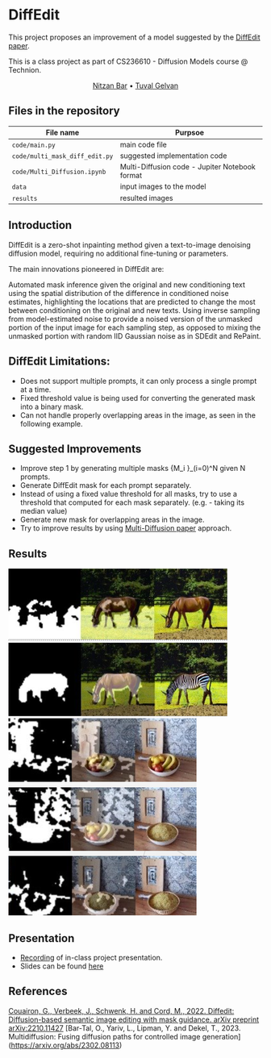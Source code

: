 # DiffEdit

This project proposes an improvement of a model suggested by the [DiffEdit paper](https://arxiv.org/pdf/2210.11427.pdf).

This is a class project as part of CS236610 - Diffusion Models course @ Technion.  

<p align="center">
    <a href="https://www.linkedin.com/in/nitzan-bar-9ab896146/">Nitzan Bar</a>  •  
    <a href="https://www.linkedin.com/in/tuval-gelvan-ab87b4136/">Tuval Gelvan</a>
</p>


## Files in the repository
|File name         | Purpsoe |
|----------------------|------|
|`code/main.py`| main code file|
|`code/multi_mask_diff_edit.py`| suggested implementation code|
|`code/Multi_Diffusion.ipynb`|  Multi-Diffusion code - Jupiter Notebook format|
|`data`|  input images to the model|
|`results`|  resulted images|


## Introduction
DiffEdit is a zero-shot inpainting method given a text-to-image denoising diffusion model, requiring no additional fine-tuning or parameters.

The main innovations pioneered in DiffEdit are:

Automated mask inference given the original and new conditioning text using the spatial distribution of the difference in conditioned noise estimates, highlighting the locations that are predicted to change the most between conditioning on the original and new texts.
Using inverse sampling from model-estimated noise to provide a noised version of the unmasked portion of the input image for each sampling step, as opposed to mixing the unmasked portion with random IID Gaussian noise as in SDEdit and RePaint.

## DiffEdit Limitations:​
- Does not support multiple prompts, it can only process a single prompt at a time.​
- Fixed threshold value is being used for converting the generated mask into a binary mask.​
- Can not handle properly overlapping areas in the image, as seen in the following example.​
​
## Suggested Improvements
- Improve step 1 by generating multiple masks {M_i }_(i=0)^N given N prompts.
- Generate DiffEdit mask for each prompt separately.
- Instead of using a fixed value threshold for all masks, try to use a threshold that computed for each mask separately. (e.g. - taking its median value)
- Generate new mask for overlapping areas in the image.
- Try to improve results by using [Multi-Diffusion paper](https://arxiv.org/abs/2302.08113) approach.

## Results
![alt text](https://github.com/Technion-Nitzan-Bar-Tuval-Gelvan/DiffEdit-Project/blob/main/figures/results1.png)
![alt text](https://github.com/Technion-Nitzan-Bar-Tuval-Gelvan/DiffEdit-Project/blob/main/figures/results2.png)


## Presentation
- [Recording](https://www.youtube.com/watch?v=zgE8nUYU-ng&t=3592s) of in-class project presentation.
- Slides can be found [here]()

## References
[Couairon, G., Verbeek, J., Schwenk, H. and Cord, M., 2022. Diffedit: Diffusion-based semantic image editing with mask guidance. arXiv preprint arXiv:2210.11427](https://arxiv.org/pdf/2210.11427.pdf)
[Bar-Tal, O., Yariv, L., Lipman, Y. and Dekel, T., 2023. Multidiffusion: Fusing diffusion paths for controlled image generation] (https://arxiv.org/abs/2302.08113)
